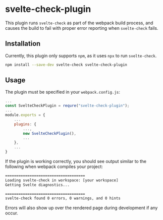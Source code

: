 # svelte-check-plugin

This plugin runs `svelte-check` as part of the webpack build process, and causes the build to fail with proper error reporting when `svelte-check` fails.

## Installation

Currently, this plugin only supports `npm`, as it uses `npx` to run `svelte-check`.

```sh
npm install --save-dev svelte-check svelte-check-plugin
```

## Usage

The plugin must be specified in your `webpack.config.js`:
```js
...
const SvelteCheckPlugin = requre("svelte-check-plugin");
...
module.exports = {
    ...
    plugins: {
        ...,
        new SvelteCheckPlugin(),
        ...
    },
    ...
}
```

If the plugin is working correctly, you should see output similar to the following when webpack compiles your project:
```sh
====================================
Loading svelte-check in workspace: [your workspace]
Getting Svelte diagnostics...

====================================
svelte-check found 0 errors, 0 warnings, and 0 hints
```

Errors will also show up over the rendered page during development if any occur.
